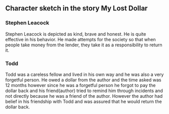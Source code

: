 ## Character sketch in the story My Lost Dollar

### Stephen Leacock

Stephen Leacock is depicted as kind, brave and honest. He is quite effective in his behavior. He made attempts for the society so that when people take money from the lender, they take it as a responsibility to return it.

### Todd

Todd was a careless fellow and lived in his own way and he was also a very forgetful person. He owed a dollar from the author and the time asked was 12 months however since he was a forgetful person he forgot to pay the dollar back and his friend(author) tried to remind him through incidents and not directly because he was a friend of the author. However the author had belief in his friendship with Todd and was assured that he would return the dollar back.
